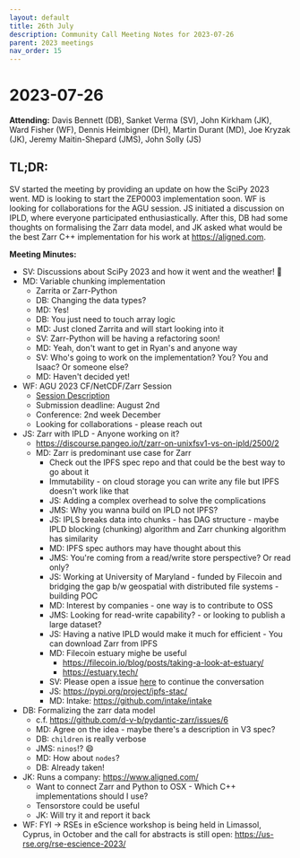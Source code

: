 ```yaml
---
layout: default
title: 26th July
description: Community Call Meeting Notes for 2023-07-26
parent: 2023 meetings
nav_order: 15
---
```


# 2023-07-26

**Attending:** Davis Bennett (DB), Sanket Verma (SV), John Kirkham (JK), Ward Fisher (WF), Dennis Heimbigner (DH), Martin Durant (MD), Joe Kryzak (JK), Jeremy Maitin-Shepard (JMS), John Solly (JS)

## TL;DR:

SV started the meeting by providing an update on how the SciPy 2023 went. MD is looking to start the ZEP0003 implementation soon. WF is looking for collaborations for the AGU session. JS initiated a discussion on IPLD, where everyone participated enthusiastically. After this, DB had some thoughts on formalising the Zarr data model, and JK asked what would be the best Zarr C++ implementation for his work at <https://aligned.com>.

**Meeting Minutes:**

- SV: Discussions about SciPy 2023 and how it went and the weather! 🥵
- MD: Variable chunking implementation
    - Zarrita or Zarr-Python
    - DB: Changing the data types?
    - MD: Yes!
    - DB: You just need to touch array logic
    - MD: Just cloned Zarrita and will start looking into it
    - SV: Zarr-Python will be having a refactoring soon!
    - MD: Yeah, don't want to get in Ryan's and anyone way
    - SV: Who's going to work on the implementation? You? You and Isaac? Or someone else?
    - MD: Haven't decided yet!
- WF: AGU 2023 CF/NetCDF/Zarr Session
    - [Session Description](https://agu.confex.com/agu/fm23/prelim.cgi/Session/192249) 
    - Submission deadline: August 2nd
    - Conference: 2nd week December
    - Looking for collaborations - please reach out
- JS: Zarr with IPLD - Anyone working on it?
    - <https://discourse.pangeo.io/t/zarr-on-unixfsv1-vs-on-ipld/2500/2>
    - MD: Zarr is predominant use case for Zarr
        - Check out the IPFS spec repo and that could be the best way to go about it
        - Immutability - on cloud storage you can write any file but IPFS doesn't work like that
        - JS: Adding a complex overhead to solve the complications
        - JMS: Why you wanna build on IPLD not IPFS?
        - JS: IPLS breaks data into chunks - has DAG structure - maybe IPLD blocking (chunking) algorithm and Zarr chunking algorithm has similarity
        - MD: IPFS spec authors may have thought about this
        - JMS: You're coming from a read/write store perspective? Or read only?
        - JS: Working at University of Maryland - funded by Filecoin and bridging the gap b/w geospatial with distributed file systems - building POC
        - MD: Interest by companies - one way is to contribute to OSS
        - JMS: Looking for read-write capability? - or looking to publish a large dataset?
        - JS: Having a native IPLD would make it much for efficient - You can download Zarr from IPFS 
        - MD: Filecoin estuary mighe be useful
            - <https://filecoin.io/blog/posts/taking-a-look-at-estuary/>
            - <https://estuary.tech/>
        - SV: Please open a issue [here](https://github.com/zarr-developers/community/issues) to continue the conversation
        - JS: <https://pypi.org/project/ipfs-stac/>
        - MD: Intake: <https://github.com/intake/intake>
- DB: Formalizing the zarr data model 
    - c.f. <https://github.com/d-v-b/pydantic-zarr/issues/6>
    - MD: Agree on the idea - maybe there's a description in V3 spec?
    - DB: `children` is really verbose
    - JMS: `ninos`!? 😄
    - MD: How about `nodes`?
    - DB: Already taken!
- JK: Runs a company: <https://www.aligned.com/>
    - Want to connect Zarr and Python to OSX - Which C++ implementations should I use?
    - Tensorstore could be useful
    - JK: Will try it and report it back
- WF: FYI → RSEs in eScience workshop is being held in Limassol, Cyprus, in October and the call for abstracts is still open: <https://us-rse.org/rse-escience-2023/>
